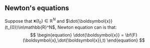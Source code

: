 ## Newton's equations
Suppose that $\boldsymbol{x}(t_{0})\in\mathbb{R}^N$ and $\dot{\boldsymbol{x}}(t_{0})\in\mathbb{R}^N$, Newton equation can is that:
$$
\begin{equation}
\ddot{\boldsymbol{x}} = \bf{F}(\boldsymbol{x},\dot{\boldsymbol{x}},t)
\end{equation}
$$